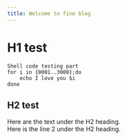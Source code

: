 ```yaml
---
title: Welcome to fine blog
---
```

# H1  test


```shell
Shell code testing part
for i in {0001..3000};do
    echo I love you $i
done
```


## H2 test
 Here are the text under the H2 heading.  
 Here  is the line 2 under the H2 heading.   